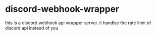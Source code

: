 # discord-webhook-wrapper
this is a discord webhook api wrapper server. it handlse the rate limit of discord api instead of you